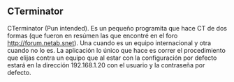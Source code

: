 ## CTerminator
 CTerminator (Pun intended). Es un pequeño programita que hace CT de dos formas (que fueron en resúmen las que encontré en el foro http://forum.netab.snet). Una cuando es un equipo internacional y otra cuando no lo es. La aplicación lo único que hace es correr el procedimiento que elijas contra un equipo que al estar con la configuración por defecto estará en la dirección 192.168.1.20 con el usuario y la contraseña por defecto.

